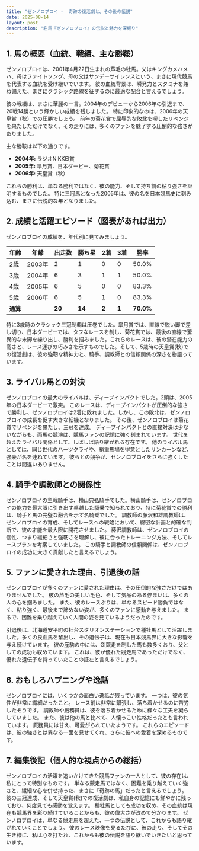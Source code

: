 ```yaml
---
title: "ゼンノロブロイ -  奇跡の復活劇と、その後の伝説"
date: 2025-08-14
layout: post
description: "名馬『ゼンノロブロイ』の伝説と魅力を深堀り"
---
```


## 1. 馬の概要（血統、戦績、主な勝鞍）

ゼンノロブロイは、2001年4月22日生まれの芦毛の牡馬。父はキングカメハメハ、母はファイトソング、母の父はサンデーサイレンスという、まさに現代競馬を代表する血統を受け継いでいます。  彼の血統背景は、瞬発力とスタミナを兼ね備えた、まさにクラシック路線を征するのに最適な配合と言えるでしょう。  

彼の戦績は、まさに華麗の一言。2004年のデビューから2006年の引退まで、20戦14勝という輝かしい成績を残しました。  特に印象的なのは、2006年の天皇賞（秋）での圧勝でしょう。  前年の菊花賞で屈辱的な敗北を喫したリベンジを果たしただけでなく、その走りには、多くのファンを魅了する圧倒的な強さがありました。

主な勝鞍は以下の通りです。

* **2004年:**  ラジオNIKKEI賞
* **2005年:**  皐月賞、日本ダービー、菊花賞
* **2006年:**  天皇賞（秋）


これらの勝利は、単なる勝利ではなく、彼の能力、そして持ち前の粘り強さを証明するものでした。  特に三冠馬となった2005年は、彼の名を日本競馬史に刻み込む、まさに伝説的な年となりました。


## 2. 成績と活躍エピソード（図表があれば出力）

ゼンノロブロイの成績を、年代別に見てみましょう。

| 年齢 | 年齢 | 出走数 | 勝ち星 | 2着 | 3着 | 勝率 |
|---|---|---|---|---|---|---|
| 2歳 | 2003年 | 2 | 1 | 0 | 0 | 50.0% |
| 3歳 | 2004年 | 6 | 3 | 1 | 1 | 50.0% |
| 4歳 | 2005年 | 6 | 5 | 0 | 0 | 83.3% |
| 5歳 | 2006年 | 6 | 5 | 1 | 0 | 83.3% |
| **通算** |  | **20** | **14** | **2** | **1** | **70.0%** |


特に3歳時のクラシック三冠制覇は圧巻でした。皐月賞では、直線で鋭い脚で差し切り、日本ダービーでは、タフなレースを制し、菊花賞では、最後の直線で驚異的な末脚を繰り出し、勝利を掴みました。これらのレースは、彼の潜在能力の高さと、レース運びの巧みさを示すものでした。そして、5歳時の天皇賞(秋)での復活劇は、彼の強靭な精神力と、騎手、調教師との信頼関係の深さを物語っています。


## 3. ライバル馬との対決

ゼンノロブロイの最大のライバルは、ディープインパクトでした。2頭は、2005年の日本ダービーで激突。  このレースは、ディープインパクトが圧倒的な強さで勝利し、ゼンノロブロイは2着に敗れました。しかし、この敗北は、ゼンノロブロイの成長を促す大きな転機となりました。  その後、ゼンノロブロイは菊花賞でリベンジを果たし、三冠を達成。  ディープインパクトとの直接対決は少ないながらも、両馬の競演は、競馬ファンの記憶に強く刻まれています。  世代を超えたライバル関係として、しばしば語り継がれる存在です。  他のライバル馬としては、同じ世代のハーツクライや、稍重馬場を得意としたリンカーンなど、強豪が名を連ねています。  彼らとの競争が、ゼンノロブロイをさらに強くしたことは間違いありません。


## 4. 騎手や調教師との関係性

ゼンノロブロイの主戦騎手は、横山典弘騎手でした。横山騎手は、ゼンノロブロイの能力を最大限に引き出す卓越した騎乗で知られており、特に菊花賞での勝利は、騎手と馬の完璧な融合を示す名騎乗でした。  調教師の藤沢和雄調教師は、ゼンノロブロイの育成、そしてレースへの戦略において、綿密な計画と的確な判断で、彼の才能を最大限に開花させました。  藤沢調教師は、ゼンノロブロイの個性、つまり繊細さと強靭さを理解し、彼に合ったトレーニング方法、そしてレースプランを考案していました。  この騎手と調教師の信頼関係は、ゼンノロブロイの成功に大きく貢献したと言えるでしょう。


## 5. ファンに愛された理由、引退後の話

ゼンノロブロイが多くのファンに愛された理由は、その圧倒的な強さだけではありませんでした。  彼の芦毛の美しい毛色、そして気品のある佇まいは、多くの人の心を掴みました。  また、彼のレースぶりは、単なるスピード勝負ではなく、粘り強く、最後まで諦めない姿が、多くのファンに感動を与えました。  まるで、困難を乗り越えていく人間の姿を見ているようだったのです。

引退後は、北海道安平町の社台スタリオンステーションで種牡馬として活躍しました。多くの良血馬を輩出し、その遺伝子は、現在も日本競馬界に大きな影響を与え続けています。  彼の産駒の中には、GI競走を制した馬も数多くおり、父としての成功も収めています。  これは、彼が優れた競走馬であっただけでなく、優れた遺伝子を持っていたことの証左と言えるでしょう。


## 6. おもしろハプニングや逸話

ゼンノロブロイには、いくつかの面白い逸話が残っています。  一つは、彼の気性が非常に繊細だったこと。  レース前は非常に緊張し、落ち着かせるのに苦労したそうです。  調教師や厩務員は、彼を落ち着かせるために様々な工夫を凝らしていました。  また、彼は他の馬と比べて、人懐っこい性格だったとも言われています。  厩務員には甘え、可愛がられていたようです。  これらのエピソードは、彼の強さとは異なる一面を見せてくれ、さらに彼への愛着を深めるものです。


## 7. 編集後記（個人的な視点からの総括）

ゼンノロブロイの活躍を追いかけてきた競馬ファンの一人として、彼の存在は、私にとって特別なものです。  単なる競走馬ではなく、困難を乗り越えていく強さと、繊細な心を併せ持った、まさに「奇跡の馬」だったと言えるでしょう。  彼の三冠達成、そして天皇賞(秋)での復活劇は、私自身の記憶にも鮮やかに残っており、何度見ても感動を覚えます。  種牡馬としても成功を収め、その血統は現在も競馬界を彩り続けていることからも、彼の偉大さが改めて分かります。  ゼンノロブロイは、単なる競走馬を超えた、一つの伝説として、これからも語り継がれていくことでしょう。  彼のレース映像を見るたびに、彼の走り、そしてその生き様に、私は心を打たれ、これからも彼の伝説を語り継いでいきたいと思っています。
